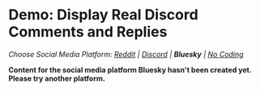 # Demo: Display Real Discord Comments and Replies
_Choose Social Media Platform: <a href='../../../reddit/ch14_moderation/06_comments_and_replies/03_demo_recursion_real.html'>Reddit</a> | <a href='../../../discord/ch14_moderation/06_comments_and_replies/03_demo_recursion_real.html'>Discord</a> | __Bluesky__ | <a href='../../../nocode/ch14_moderation/06_comments_and_replies/03_demo_recursion_real.html'>No Coding</a>_

__Content for the social media platform Bluesky hasn't been created yet. Please try another platform.__